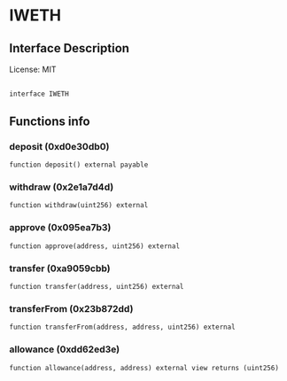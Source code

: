 # IWETH

## Interface Description


License: MIT

## 

```solidity
interface IWETH
```


## Functions info

### deposit (0xd0e30db0)

```solidity
function deposit() external payable
```


### withdraw (0x2e1a7d4d)

```solidity
function withdraw(uint256) external
```


### approve (0x095ea7b3)

```solidity
function approve(address, uint256) external
```


### transfer (0xa9059cbb)

```solidity
function transfer(address, uint256) external
```


### transferFrom (0x23b872dd)

```solidity
function transferFrom(address, address, uint256) external
```


### allowance (0xdd62ed3e)

```solidity
function allowance(address, address) external view returns (uint256)
```

